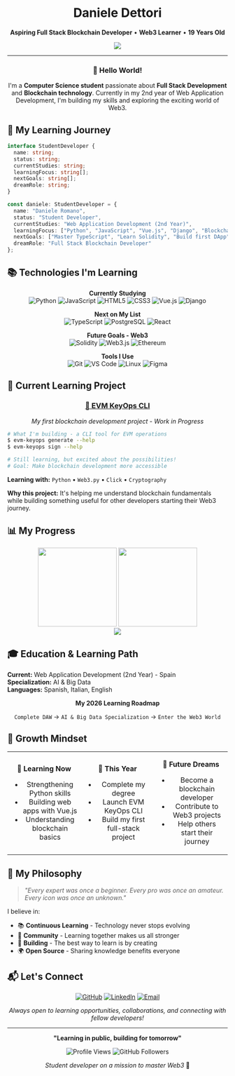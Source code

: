 <div align="center">
  
# Daniele Dettori
**Aspiring Full Stack Blockchain Developer** • **Web3 Learner** • **19 Years Old**

<div>
  <img src="https://readme-typing-svg.herokuapp.com/?lines=Learning+to+build+the+future;Student+Developer+Journey;Python+%7C+JavaScript+%7C+Web3;Always+curious%2C+always+growing&font=Fira%20Code&center=true&width=440&height=45&color=6366f1&vCenter=true&pause=1000&size=22" />
</div>

---

### 👋 Hello World!

I'm a **Computer Science student** passionate about **Full Stack Development** and **Blockchain technology**. Currently in my 2nd year of Web Application Development, I'm building my skills and exploring the exciting world of Web3.

</div>

## 🎯 My Learning Journey

```typescript
interface StudentDeveloper {
  name: string;
  status: string;
  currentStudies: string;
  learningFocus: string[];
  nextGoals: string[];
  dreamRole: string;
}

const daniele: StudentDeveloper = {
  name: "Daniele Romano",
  status: "Student Developer",
  currentStudies: "Web Application Development (2nd Year)",
  learningFocus: ["Python", "JavaScript", "Vue.js", "Django", "Blockchain Basics"],
  nextGoals: ["Master TypeScript", "Learn Solidity", "Build first DApp"],
  dreamRole: "Full Stack Blockchain Developer"
};
```

## 📚 Technologies I'm Learning

<div align="center">

**Currently Studying**
<br/>
![Python](https://img.shields.io/badge/Python-3776AB?style=flat-square&logo=python&logoColor=white)
![JavaScript](https://img.shields.io/badge/JavaScript-F7DF1E?style=flat-square&logo=javascript&logoColor=black)
![HTML5](https://img.shields.io/badge/HTML5-E34F26?style=flat-square&logo=html5&logoColor=white)
![CSS3](https://img.shields.io/badge/CSS3-1572B6?style=flat-square&logo=css3&logoColor=white)
![Vue.js](https://img.shields.io/badge/Vue.js-4FC08D?style=flat-square&logo=vuedotjs&logoColor=white)
![Django](https://img.shields.io/badge/Django-092E20?style=flat-square&logo=django&logoColor=white)

**Next on My List**
<br/>
![TypeScript](https://img.shields.io/badge/TypeScript-3178C6?style=flat-square&logo=typescript&logoColor=white)
![PostgreSQL](https://img.shields.io/badge/PostgreSQL-316192?style=flat-square&logo=postgresql&logoColor=white)
![React](https://img.shields.io/badge/React-20232A?style=flat-square&logo=react&logoColor=61DAFB)

**Future Goals - Web3**
<br/>
![Solidity](https://img.shields.io/badge/Solidity-363636?style=flat-square&logo=solidity&logoColor=white)
![Web3.js](https://img.shields.io/badge/Web3.js-F16822?style=flat-square&logo=web3.js&logoColor=white)
![Ethereum](https://img.shields.io/badge/Ethereum-3C3C3D?style=flat-square&logo=ethereum&logoColor=white)

**Tools I Use**
<br/>
![Git](https://img.shields.io/badge/Git-F05032?style=flat-square&logo=git&logoColor=white)
![VS Code](https://img.shields.io/badge/VS_Code-007ACC?style=flat-square&logo=visual-studio-code&logoColor=white)
![Linux](https://img.shields.io/badge/Linux-FCC624?style=flat-square&logo=linux&logoColor=black)
![Figma](https://img.shields.io/badge/Figma-F24E1E?style=flat-square&logo=figma&logoColor=white)

</div>

## 🚧 Current Learning Project

<div align="center">
  
### [🔑 EVM KeyOps CLI](https://github.com/Pepepe14/evm-keyops-cli)
*My first blockchain development project - Work in Progress*

</div>

```bash
# What I'm building - a CLI tool for EVM operations
$ evm-keyops generate --help
$ evm-keyops sign --help

# Still learning, but excited about the possibilities!
# Goal: Make blockchain development more accessible
```

**Learning with:** `Python` • `Web3.py` • `Click` • `Cryptography`

**Why this project:** It's helping me understand blockchain fundamentals while building something useful for other developers starting their Web3 journey.

## 📊 My Progress

<div align="center">

<img height="180em" src="https://github-readme-stats.vercel.app/api?username=Pepepe14&show_icons=true&theme=react&hide_border=true&bg_color=0D1117&title_color=58a6ff&icon_color=58a6ff&text_color=c9d1d9&ring_color=58a6ff"/>

<img height="180em" src="https://github-readme-stats.vercel.app/api/top-langs/?username=Pepepe14&layout=compact&theme=react&hide_border=true&bg_color=0D1117&title_color=58a6ff&text_color=c9d1d9"/>

</div>

<div align="center">
  <img src="https://github-readme-streak-stats.herokuapp.com?user=Pepepe14&theme=react&hide_border=true&background=0D1117&currStreakLabel=58a6ff&fire=58a6ff&ring=58a6ff"/>
</div>

## 🎓 Education & Learning Path

**Current:** Web Application Development (2nd Year) - Spain  
**Specialization:** AI & Big Data  
**Languages:** Spanish, Italian, English

<div align="center">

**My 2026 Learning Roadmap**

`Complete DAW` → `AI & Big Data Specialization` → `Enter the Web3 World`

</div>

## 🌱 Growth Mindset

<table align="center">
<tr>
<td align="center" width="33%">

**📖 Learning Now**
- Strengthening Python skills
- Building web apps with Vue.js
- Understanding blockchain basics

</td>
<td align="center" width="33%">

**🎯 This Year**
- Complete my degree
- Launch EVM KeyOps CLI
- Build my first full-stack project

</td>
<td align="center" width="33%">

**🚀 Future Dreams**
- Become a blockchain developer
- Contribute to Web3 projects
- Help others start their journey

</td>
</tr>
</table>

## 💭 My Philosophy

> *"Every expert was once a beginner. Every pro was once an amateur. Every icon was once an unknown."*

I believe in:
- 📚 **Continuous Learning** - Technology never stops evolving
- 🤝 **Community** - Learning together makes us all stronger  
- 🔨 **Building** - The best way to learn is by creating
- 🌍 **Open Source** - Sharing knowledge benefits everyone

## 📬 Let's Connect

<div align="center">

[![GitHub](https://img.shields.io/badge/GitHub-100000?style=for-the-badge&logo=github&logoColor=white)](https://github.com/Pepepe14)
[![LinkedIn](https://img.shields.io/badge/LinkedIn-0077B5?style=for-the-badge&logo=linkedin&logoColor=white)](https://www.linkedin.com/in/daniele-dettori-47463a337/)
[![Email](https://img.shields.io/badge/Email-D14836?style=for-the-badge&logo=gmail&logoColor=white)](mailto:danieledttjob06@gmail.com)

*Always open to learning opportunities, collaborations, and connecting with fellow developers!*

</div>

---

<div align="center">
  
**"Learning in public, building for tomorrow"**

![Profile Views](https://komarev.com/ghpvc/?username=Pepepe14&color=6366f1&style=flat-square&label=Profile+Views)
![GitHub Followers](https://img.shields.io/github/followers/Pepepe14?style=flat-square&color=6366f1&labelColor=1e293b)

*Student developer on a mission to master Web3* 🌟
